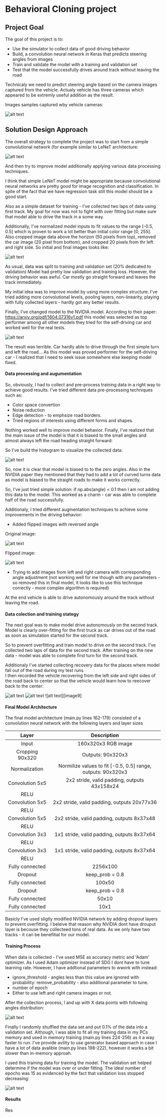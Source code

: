 # **Behavioral Cloning project**  

## Project Goal
The goal of this project is to:
* Use the simulator to collect data of good driving behavior
* Build, a convolution neural network in Keras that predicts steering angles from images
* Train and validate the model with a training and validation set
* Test that the model successfully drives around track without leaving the road

[//]: # (Image References)

[image1]: ./examples/lenet.png "LeNeT Model"
[image2]: ./examples/cropped.png "Cropped"
[image3]: ./examples/nvidia.png "NVIDIA architecture"
[image4]: ./examples/hist1.png "Angles histogram"
[image5]: ./examples/original.png "Original Image"
[image6]: ./examples/flipped.png "Flipped Image"
[image7]: ./examples/recovery.png "Recovery Image"
[image8]: ./examples/sample.png "Three images sample"

Technicaly we need to predict steering angle based on the camera images captured from the vehicle. Actualy vehicle has three cameras which appeared to be extremly useful addition as the result.

Images samples captured wby vehicle cameras:

![alt text][image8]

## Solution Design Approach

The overall strategy to complete the project was to start from a simple convolutional network (for example similar to LeNeT architecture: 

![alt text][image1]

And then try to improve model additionally applying various data processing techniques.

I think that simple LeNeT model might be appropriate because convolutional neural networks are pretty good for image recognition and classification. In spite of the fact that we have regression task still this model should be a good start.

Also as a simple dataset for training - I've collected two laps of data using first track. My goal for now was not to fight with over fitting but make sure that model able to drive the track in a some way. 

Additionally, I've normalized model inputs to fit values to the range [-0.5, 0.5] which is proven to work a lot better than initial color range [0, 255]. Also cropped image data above the horizon (50 pixels from top), removed the car image (20 pixel from bottom), and cropped 20 pixels from thr left and right side.  So initial and final images looks like: 

![alt text][image2]

As usual, data was split to training and validation set (20% dedicated to validation) Model had pretty low validation and training loss.  However, the driving behavior was awful. Car mostly go straight forward and leaves the track immediately.

My initial idea was to improve model by using more complex structure. I've tried adding more convolutional levels, pooling layers, non-linearity, playing with fully collected layers - hardly got any better results. 

Finally, I've changed model to the NVIDIA model. According to their paper: https://arxiv.org/pdf/1604.07316v1.pdf this model was selected as top performer among all other models they tried for the self-driving car and worked well for the real tests.

![alt text][image3]

The result was terrible. Car hardly able to drive through the first simple turn and left the road...  As this model was proved performer for the self-driving car - I realized that I need to seek issue somewhere else keeping model fixed. 

#### Data processing and augumentation

So, obviously, I had to collect and pre-process training data in a right way to achieve good results. I've tried different data pre-processing techniques such as:

* Color space convertion
* Noise reduction
* Edge detection - to emphsize road borders.
* Tried regions of interests using different forms and shapes.

Nothing worked well to improve model behavior. Finally, I've realized that the main issue of the model is that it is biased to the small angles and almost always left the road heading straight forward:

So I've build the histogram to visualize the collected data:

![alt text][image4]

So, now it is clear that model is biased to to the zero angles.  Also in the NVIDIA paper they mentioned that they had to add a lot of curved turns data as model is biased to the straight roads to make it works correctly.

So, I've just tried simple solution: if np.abs(angle) < 0.1 then I am not adding this data to the model. This worked as a charm - car was able to complete half of the road successfully.

Additionaly, I tried different augmentation techniques to achieve some improvements in the driving behavior:
* Added flipped images with reversed angle


Original image:

![alt text][image5]

Flipped image:

![alt text][image6]

* Trying to add images from left and right camera with corresponding angle adjustment (not working well for me though with any   parameters - so removed this in final model, it looks like to use this technique correctly - more complex algorithm is required)

At the end  vehicle is able to drive autonomously around the track without leaving the road.

#### Data colection and training stategy 

The next goal was to make model drive autonomously on the second track. Model is clearly over-fitting for the first truck as car drives out of the road as soon as simulation started for the second track. 

So to prevent overfitting and train model to drive on the second track. I've collected two laps of data for the second track. After training on the new data - model was able to complete first turn for the second track.

Additionaly I've started collecting recovery data for the places where model fall out of the road during my test runs  
I then recorded the vehicle recovering from the left side and right sides of the road back to center so that the vehicle would learn how to reecover back to the center: 

![alt text][image7]
![alt text][image8]
![alt text][image9]


#### Final Model Architecture

The final model architecture (main.py lines 162-179) consisted of a convolution neural network with the following layers and layer sizes 

| Layer         		|     Description	        					| 
|:---------------------:|:---------------------------------------------:| 
| Input         		| 160x320x3 RGB image   							| 
| Cropping 90x320     	| Outputs: 90x320x3	|
| Normalization     	| Normilize values to fit [-0.5, 0.5] range,  outputs: 90x320x3	|
| Convolution 5x5     	| 2x2 stride, valid padding, outputs 43x158x24 	|
| RELU					|												|
| Convolution 5x5     	| 2x2 stride, valid padding, outputs 20x77x36 	|
| RELU					|												|
| Convolution 5x5     	| 2x2 stride, valid padding, outputs 8x37x48 	|
| RELU					|												|
| Convolution 3x3     	| 1x1 stride, valid padding, outputs 8x37x64 	|
| RELU					|												|
| Convolution 3x3     	| 1x1 stride, valid padding, outputs 8x37x64 	|
| RELU					|												|
| Fully connected		| 2256x100        									|
| Dropout | keep_prob = 0.8        									|
| Fully connected		| 100x50        									|
| Dropout | keep_prob = 0.8        									|
| Fully connected		| 50x10        									|
| Fully connected		| 10x1        									|

Basicly I've used sligtly modified NVIDIA network by adding dropout layers to prevent overfitting. I beleive that reason why NVIDIA dont have drouput layer is becouse they collecteed tons of real data. As we only have two tracks - it can be benefitial for our model.

#### Training Process
When data is collected - I've used MSE as accuracy metric and 'Adam' optimizer. As I used Adam optimizer instead of SDG I dont have to tune learning rate. However, I have addtional parameters to wwork with instead:

* ignore_threshold - angles less than this value are ignored with probability: remove_probability - also additional parameter to tune.
* number of epoch
* Either to use left and right camera images or not.

After the collection process, I and up with X data points with following angles distribution:

![alt text][image6]

Finally I randomly shuffled the data set and put 0.1% of the data into a validation set.  Although, I was able to fit all my training data in my PCs memory and used in memory training (main.py lines 224-256) as it a way faster to run. I've provide avility to use generator based approach in case I have a lot of data avalible (main.py lines 198-222), however it works a bit slower than in-memory approah.

I used this training data for training the model. The validation set helped determine if the model was over or under fitting. The ideal number of epochs was 15 as evidenced by the fact that validation loss stopped decreasing:

![alt text][image6]

#### Results

Res

